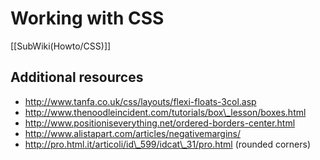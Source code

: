<!-- Name: Howto/CSS -->
<!-- Version: 2 -->
<!-- Last-Modified: 2006/03/29 01:30:22 -->
<!-- Author: demian -->

# Working with CSS
[[SubWiki(Howto/CSS)]]

## Additional resources

  * http://www.tanfa.co.uk/css/layouts/flexi-floats-3col.asp
  * http://www.thenoodleincident.com/tutorials/box\_lesson/boxes.html
  * http://www.positioniseverything.net/ordered-borders-center.html
  * http://www.alistapart.com/articles/negativemargins/
  * http://pro.html.it/articoli/id\_599/idcat\_31/pro.html (rounded corners)